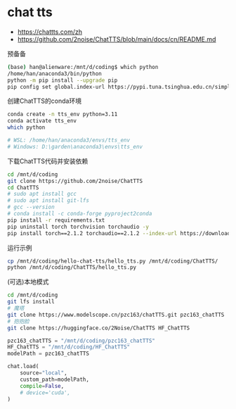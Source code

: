# chat tts

- <https://chattts.com/zh>
- https://github.com/2noise/ChatTTS/blob/main/docs/cn/README.md

预备备

```sh
(base) han@alienware:/mnt/d/coding$ which python
/home/han/anaconda3/bin/python
python -m pip install --upgrade pip
pip config set global.index-url https://pypi.tuna.tsinghua.edu.cn/simple
```

创建ChatTTS的conda环境

```sh
conda create -n tts_env python=3.11
conda activate tts_env
which python

# WSL: /home/han/anaconda3/envs/tts_env
# Windows: D:\garden\anaconda3\envs\tts_env
```

下载ChatTTS代码并安装依赖

```sh
cd /mnt/d/coding
git clone https://github.com/2noise/ChatTTS
cd ChatTTS
# sudo apt install gcc
# sudo apt install git-lfs
# gcc --version
# conda install -c conda-forge pyproject2conda
pip install -r requirements.txt
pip uninstall torch torchvision torchaudio -y
pip install torch==2.1.2 torchaudio==2.1.2 --index-url https://download.pytorch.org/whl/cu121
```

运行示例

```sh
cp /mnt/d/coding/hello-chat-tts/hello_tts.py /mnt/d/coding/ChatTTS/
python /mnt/d/coding/ChatTTS/hello_tts.py
```

(可选)本地模式

```sh
cd /mnt/d/coding
git lfs install
# 魔塔
git clone https://www.modelscope.cn/pzc163/chatTTS.git pzc163_chatTTS
# 抱抱脸
git clone https://huggingface.co/2Noise/ChatTTS HF_ChatTTS
```

```python
pzc163_chatTTS = "/mnt/d/coding/pzc163_chatTTS"
HF_ChatTTS = "/mnt/d/coding/HF_ChatTTS"
modelPath = pzc163_chatTTS

chat.load(
    source="local",
    custom_path=modelPath,
    compile=False,
    # device='cuda',
)
```